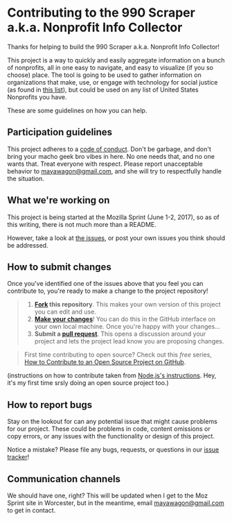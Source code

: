 # Contributing to the 990 Scraper a.k.a. Nonprofit Info Collector

Thanks for helping to build the 990 Scraper a.k.a. Nonprofit Info Collector!

This project is a way to quickly and easily aggregate information on a bunch of nonprofits, all in one easy to navigate, and easy to visualize (if you so choose) place. The tool is going to be used to gather information on organizations that make, use, or engage with technology for social justice (as found in [this list](https://docs.google.com/spreadsheets/d/1jwM-cYI1Ep9ZjNxGDjJXjqNkYA-f1ViyAH-Bv1tLvV4/edit#gid=0)), but could be used on any list of United States Nonprofits you have. 

These are some guidelines on how you can help.

## Participation guidelines

This project adheres to a [code of conduct](CODE_OF_CONDUCT.md). Don't be garbage, and don't bring your macho geek bro vibes in here. No one needs that, and no one wants that. Treat everyone with respect. Please report unacceptable behavior to mayawagon@gmail.com, and she will try to respectfully handle the situation.

## What we're working on

This project is being started at the Mozilla Sprint (June 1-2, 2017), so as of this writing, there is not much more than a README. 

However, take a look at [the issues](https://github.com/opentechinstitute/990-scraper/issues), or post your own issues you think should be addressed. 

## How to submit changes

Once you've identified one of the issues above that you feel you can contribute to, you're ready to make a change to the project repository!
 
> 1. **[Fork](https://help.github.com/articles/fork-a-repo/) this repository**. This makes your own version of this project you can edit and use.
> 2. **[Make your changes](https://guides.github.com/activities/forking/#making-changes)**! You can do this in the GitHub interface on your own local machine. Once you're happy with your changes...
> 3. **Submit a [pull request](https://help.github.com/articles/proposing-changes-to-a-project-with-pull-requests/)**. This opens a discussion around your project and lets the project lead know you are proposing changes.

> First time contributing to open source? Check out this *free* series, [How to Contribute to an Open Source Project on GitHub](https://egghead.io/series/how-to-contribute-to-an-open-source-project-on-github).

(instructions on how to contribute taken from [Node.js's instructions](https://github.com/nodejs/node/blob/master/CONTRIBUTING.md#code-contributions). Hey, it's my first time srsly doing an open source project too.)

## How to report bugs

Stay on the lookout for can any potential issue that might cause problems for our project. These could be problems in code, content omissions or copy errors, or any issues with the functionality or design of this project. 

Notice a mistake? Please file any bugs, requests, or questions in our [issue tracker](https://github.com/opentechinstitute/990-scraper/issues)!

## Communication channels

We should have one, right? This will be updated when I get to the Moz Sprint site in Worcester, but in the meantime, email mayawagon@gmail.com to get in contact. 